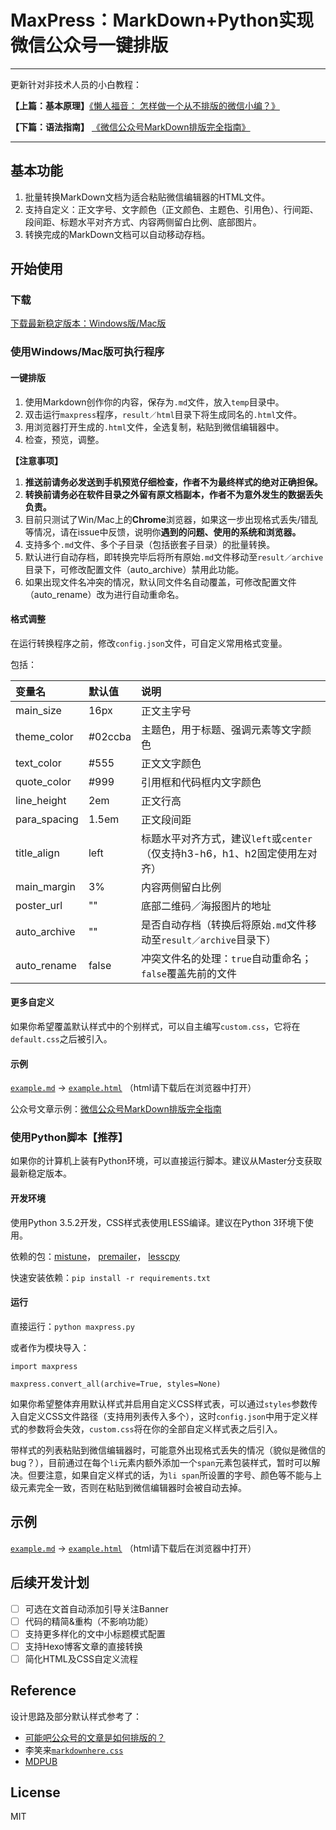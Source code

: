 # MaxPress：MarkDown+Python实现微信公众号一键排版

-------------
更新针对非技术人员的小白教程：

**【上篇：基本原理】**[《懒人福音： 怎样做一个从不排版的微信小编？》](https://mp.weixin.qq.com/s?__biz=MzI2NjM5NDMyMw==&mid=2247483713&idx=1&sn=0ec80785ce60503eb30e4ce27ac89781&chksm=ea8f8efdddf807ebb5137b1f0d8c652bcaa33e861d2c0544b50aeed051361b904cf194f6f844)

**【下篇：语法指南】** [《微信公众号MarkDown排版完全指南》](https://mp.weixin.qq.com/s?__biz=MzI2NjM5NDMyMw==&mid=2247483712&idx=1&sn=e8c2c8e9478045e335033b84f12be46e&chksm=ea8f8efcddf807ea61ce72618e0d89dd755635108cb898bbe1c103fcf2a4a029dc629e35b87b)

-------------

## 基本功能

1. 批量转换MarkDown文档为适合粘贴微信编辑器的HTML文件。
2. 支持自定义：正文字号、文字颜色（正文颜色、主题色、引用色）、行间距、段间距、标题水平对齐方式、内容两侧留白比例、底部图片。
3. 转换完成的MarkDown文档可以自动移动存档。

## 开始使用

### 下载

[下载最新稳定版本：Windows版/Mac版](https://github.com/insula1701/maxpress/releases)

### 使用Windows/Mac版可执行程序

#### 一键排版

1. 使用Markdown创作你的内容，保存为`.md`文件，放入`temp`目录中。
2. 双击运行`maxpress`程序，`result／html`目录下将生成同名的`.html`文件。
3. 用浏览器打开生成的`.html`文件，全选复制，粘贴到微信编辑器中。
4. 检查，预览，调整。

**【注意事项】**

1. **推送前请务必发送到手机预览仔细检查，作者不为最终样式的绝对正确担保。**
2. **转换前请务必在软件目录之外留有原文档副本，作者不为意外发生的数据丢失负责。**
3. 目前只测试了Win/Mac上的**Chrome**浏览器，如果这一步出现格式丢失/错乱等情况，请在issue中反馈，说明你**遇到的问题、使用的系统和浏览器。**
4. 支持多个`.md`文件、多个子目录（包括嵌套子目录）的批量转换。
5. 默认进行自动存档，即转换完毕后将所有原始`.md`文件移动至`result／archive`目录下，可修改配置文件（auto_archive）禁用此功能。
6. 如果出现文件名冲突的情况，默认同文件名自动覆盖，可修改配置文件（auto_rename）改为进行自动重命名。


#### 格式调整

在运行转换程序之前，修改`config.json`文件，可自定义常用格式变量。

包括：

| 变量名 | 默认值 | 说明 |
| :----- | :----- | :---- |
|main_size     |16px   |正文主字号|
|theme_color   |#02ccba|主题色，用于标题、强调元素等文字颜色|
|text_color    |#555   |正文文字颜色|
|quote_color   |#999   |引用框和代码框内文字颜色|
|line_height   |2em    |正文行高|
|para_spacing  |1.5em  |正文段间距|
|title_align   |left   |标题水平对齐方式，建议`left`或`center`（仅支持h3-h6，h1、h2固定使用左对齐）|
|main_margin   |3%     |内容两侧留白比例|
|poster_url    |""     |底部二维码／海报图片的地址|
|auto_archive  |""     |是否自动存档（转换后将原始`.md`文件移动至`result／archive`目录下）|
|auto_rename   |false  |冲突文件名的处理：`true`自动重命名；`false`覆盖先前的文件|

#### 更多自定义

如果你希望覆盖默认样式中的个别样式，可以自主编写`custom.css`，它将在`default.css`之后被引入。

#### 示例

[`example.md`](https://github.com/insula1701/maxpress/blob/master/temp/example.md) -> 
[`example.html`](https://github.com/insula1701/maxpress/blob/master/result/html) （html请下载后在浏览器中打开）

公众号文章示例：[微信公众号MarkDown排版完全指南](https://mp.weixin.qq.com/s?__biz=MzI2NjM5NDMyMw==&mid=100000048&idx=1&sn=7bb0a7fd4cd92ed6b753e996e7eaf0ce&chksm=6a8f8e8c5df8079af7324b2505670d2abd0e83552873fcdaf7acf52ae8b25399380d60a5d778&mpshare=1&scene=1&srcid=1229tvTWQ1h4dDLJEYny9An8&key=dd3ea87ce1ad0714eaba7dea68d348c20f5b3fb8317e722240f1ef78c7894661ea5fdd718290986a650fdf3b2dd72762d7f4afd75e91ed2a0c7731a2a687388c964eb644526833a72f511f019b2ccb21&ascene=0&uin=MjE0NzM5NTU4MQ%3D%3D&devicetype=iMac+MacBookPro12%2C1+OSX+OSX+10.12.4+build(16E195)&version=12020810&nettype=WIFI&lang=zh_CN&fontScale=100&pass_ticket=6iRWB3aLBCQOXpS5n6I%2BNeH5AK3ygPJiPOMvcoNPo5bULSUy%2BHV4uZXOUJKw3n%2FK)

### 使用Python脚本【推荐】

如果你的计算机上装有Python环境，可以直接运行脚本。建议从Master分支获取最新稳定版本。

#### 开发环境

使用Python 3.5.2开发，CSS样式表使用LESS编译。建议在Python 3环境下使用。

依赖的包：[mistune](https://github.com/lepture/mistune)，
[premailer](https://github.com/peterbe/premailer)，
[lesscpy](https://github.com/lesscpy/lesscpy)

快速安装依赖：`pip install -r requirements.txt`

#### 运行

直接运行：`python maxpress.py`

或者作为模块导入：

```
import maxpress

maxpress.convert_all(archive=True, styles=None)
```
如果你希望整体弃用默认样式并启用自定义CSS样式表，可以通过`styles`参数传入自定义CSS文件路径（支持用列表传入多个），这时`config.json`中用于定义样式的参数将会失效，`custom.css`将在你的全部自定义样式表之后引入。

带样式的列表粘贴到微信编辑器时，可能意外出现格式丢失的情况（貌似是微信的bug？），目前通过在每个`li`元素内额外添加一个`span`元素包装样式，暂时可以解决。但要注意，如果自定义样式的话，为`li span`所设置的字号、颜色等不能与上级元素完全一致，否则在粘贴到微信编辑器时会被自动去掉。

## 示例

[`example.md`](https://github.com/insula1701/maxpress/blob/master/temp/example.md) -> 
[`example.html`](https://github.com/insula1701/maxpress/blob/master/result/html) （html请下载后在浏览器中打开）

## 后续开发计划

- [ ] 可选在文首自动添加引导关注Banner
- [ ] 代码的精简&重构（不影响功能）
- [ ] 支持更多样化的文中小标题模式配置
- [ ] 支持Hexo博客文章的直接转换
- [ ] 简化HTML及CSS自定义流程

## Reference

设计思路及部分默认样式参考了：
 - [可能吧公众号的文章是如何排版的？](https://kenengba.com/post/3507.html)
 - 李笑来[`markdownhere.css`](https://gist.github.com/xiaolai/aa190255b7dde302d10208ae247fc9f2)
 - [MDPUB](http://md.codingpy.com/)

## License

MIT